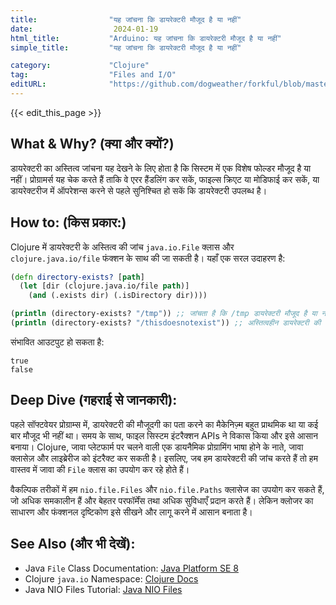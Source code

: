 ```yaml
---
title:                "यह जांचना कि डायरेक्टरी मौजूद है या नहीं"
date:                  2024-01-19
html_title:           "Arduino: यह जांचना कि डायरेक्टरी मौजूद है या नहीं"
simple_title:         "यह जांचना कि डायरेक्टरी मौजूद है या नहीं"

category:             "Clojure"
tag:                  "Files and I/O"
editURL:              "https://github.com/dogweather/forkful/blob/master/content/hi/clojure/checking-if-a-directory-exists.md"
---
```


{{< edit_this_page >}}

## What & Why? (क्या और क्यों?)
डायरेक्टरी का अस्तित्व जांचना यह देखने के लिए होता है कि सिस्टम में एक विशेष फोल्डर मौजूद है या नहीं। प्रोग्रामर्स यह चेक करते हैं ताकि वे एरर हैंडलिंग कर सकें, फाइल्स क्रिएट या मोडिफाई कर सकें, या डायरेक्टरीज में ऑपरेशन्स करने से पहले सुनिश्चित हो सकें कि डायरेक्टरी उपलब्ध है।

## How to: (किस प्रकार:)
Clojure में डायरेक्टरी के अस्तित्व की जांच `java.io.File` क्लास और `clojure.java.io/file` फंक्शन के साथ की जा सकती है। यहाँ एक सरल उदाहरण है:

```clojure
(defn directory-exists? [path]
  (let [dir (clojure.java.io/file path)]
    (and (.exists dir) (.isDirectory dir))))

(println (directory-exists? "/tmp")) ;; जांचता है कि /tmp डायरेक्टरी मौजूद है या नहीं
(println (directory-exists? "/thisdoesnotexist")) ;; अस्तित्वहीन डायरेक्टरी की जांच
```
संभावित आउटपुट हो सकता है:
```
true
false
```

## Deep Dive (गहराई से जानकारी):
पहले सॉफ्टवेयर प्रोग्राम्स में, डायरेक्टरी की मौजूदगी का पता करने का मैकेनिज़्म बहुत प्राथमिक था या कई बार मौजूद भी नहीं था। समय के साथ, फाइल सिस्टम इंटरैक्शन APIs ने विकास किया और इसे आसान बनाया। Clojure, जावा प्लेटफार्म पर चलने वाली एक डायनैमिक प्रोग्रामिंग भाषा होने के नाते, जावा क्लासेज़ और लाइब्रेरीज को इंटरैक्ट कर सकती है। इसलिए, जब हम डायरेक्टरी की जांच करते हैं तो हम वास्तव में जावा की `File` क्लास का उपयोग कर रहे होते हैं। 

वैकल्पिक तरीकों में हम `nio.file.Files` और `nio.file.Paths` क्लासेज का उपयोग कर सकते हैं, जो अधिक समकालीन हैं और बेहतर परफॉर्मेंस तथा अधिक सुविधाएँ प्रदान करते हैं। लेकिन क्लोजर का साधारण और फंक्शनल दृष्टिकोण इसे सीखने और लागू करने में आसान बनाता है।

## See Also (और भी देखें):
- Java `File` Class Documentation: [Java Platform SE 8](https://docs.oracle.com/javase/8/docs/api/java/io/File.html)
- Clojure `java.io` Namespace: [Clojure Docs](https://clojuredocs.org/clojure.java.io)
- Java NIO Files Tutorial: [Java NIO Files](https://docs.oracle.com/javase/tutorial/essential/io/fileio.html)
